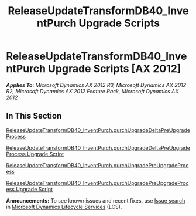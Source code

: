 ﻿---
title: ReleaseUpdateTransformDB40_InventPurch Upgrade Scripts
TOCTitle: ReleaseUpdateTransformDB40_InventPurch Upgrade Scripts
ms:assetid: bc85ab5f-9e4d-4bf7-b480-3843fe927269
ms:mtpsurl: https://msdn.microsoft.com/en-us/library/JJ686647(v=AX.60)
ms:contentKeyID: 49710855
ms.date: 05/18/2015
mtps_version: v=AX.60
---

# ReleaseUpdateTransformDB40\_InventPurch Upgrade Scripts [AX 2012]


_**Applies To:** Microsoft Dynamics AX 2012 R3, Microsoft Dynamics AX 2012 R2, Microsoft Dynamics AX 2012 Feature Pack, Microsoft Dynamics AX 2012_

## In This Section

[ReleaseUpdateTransformDB40\_InventPurch.purchUpgradeDeltaPreUpgradeProcess](releaseupdatetransformdb40-inventpurch-purchupgradedeltapreupgradeprocess.md)

[ReleaseUpdateTransformDB40\_InventPurch.purchUpgradeDeltaPreUpgradeProcess Upgrade Script](releaseupdatetransformdb40-inventpurch-purchupgradedeltapreupgradeprocess-upgrade-script.md)

[ReleaseUpdateTransformDB40\_InventPurch.purchUpgradePreUpgradeProcess](releaseupdatetransformdb40-inventpurch-purchupgradepreupgradeprocess.md)

[ReleaseUpdateTransformDB40\_InventPurch.purchUpgradePreUpgradeProcess Upgrade Script](releaseupdatetransformdb40-inventpurch-purchupgradepreupgradeprocess-upgrade-script.md)

  
**Announcements:** To see known issues and recent fixes, use [Issue search](http://go.microsoft.com/fwlink/?linkid=389258) in [Microsoft Dynamics Lifecycle Services](http://go.microsoft.com/fwlink/?linkid=306505) (LCS).

